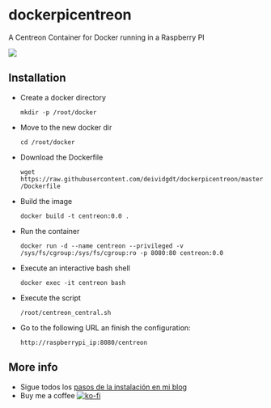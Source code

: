 # dockerpicentreon
A Centreon Container for Docker running in a Raspberry PI

![](https://deividsdocs.files.wordpress.com/2020/03/maxresdefault-1.jpg)

## Installation

- Create a docker directory

  `mkdir -p /root/docker`
- Move to the new docker dir

  `cd /root/docker`
- Download the Dockerfile

  `wget https://raw.githubusercontent.com/deividgdt/dockerpicentreon/master/Dockerfile`
- Build the image

  `docker build -t centreon:0.0 .`
- Run the container

  `docker run -d --name centreon --privileged -v /sys/fs/cgroup:/sys/fs/cgroup:ro -p 8080:80 centreon:0.0`
- Execute an interactive bash shell

  `docker exec -it centreon bash` 
- Execute the script

  `/root/centreon_central.sh`
- Go to the following URL an finish the configuration:

  `http://raspberrypi_ip:8080/centreon` 
  
## More info
- Sigue todos los [pasos de la instalación en mi blog](https://deividsdocs.wordpress.com/2020/03/08/instalando-centreon-en-docker-sobre-una-raspberry-pi-3/)
- Buy me a coffee [![ko-fi](https://www.ko-fi.com/img/githubbutton_sm.svg)](https://ko-fi.com/U7U01LTQB)
